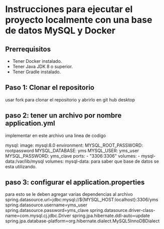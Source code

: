 # Instrucciones para ejecutar el proyecto localmente con una base de datos MySQL y Docker

## Prerrequisitos

- Tener Docker instalado.
- Tener Java JDK 8 o superior.
- Tener Gradle instalado.

## Paso 1: Clonar el repositorio
usar fork para clonar el repositorio y abrirlo en git hub desktop

## paso 2: tener un archivo por nombre application.yml
implementar en este archivo una linea de codigo


  mysql:
    image: mysql:8.0
    environment:
      MYSQL_ROOT_PASSWORD: rootpassword
      MYSQL_DATABASE: yms
      MYSQL_USER: yms_user
      MYSQL_PASSWORD: yms_clave
    ports:
      - "3306:3306"
    volumes:
      - mysql-data:/var/lib/mysql
volumes:
  mysql-data:
  para saber que base de datos se esta utilizando.
  
  ## paso 3: configurar el application.properties 
  para esto se le deben agregar varias dependencias al archivo 
  spring.datasource.url=jdbc:mysql://${MYSQL_HOST:localhost}:3306/yms
spring.datasource.username=yms_user
spring.datasource.password=yms_clave
spring.datasource.driver-class-name=com.mysql.cj.jdbc.Driver
spring.jpa.hibernate.ddl-auto=update
spring.jpa.database-platform=org.hibernate.dialect.MySQL5InnoDBDialect


